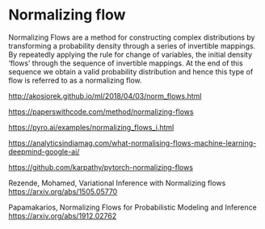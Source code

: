 
# Normalizing flow

Normalizing Flows are a method for constructing complex distributions by transforming 
a probability density through a series of invertible mappings. By repeatedly applying 
the rule for change of variables, the initial density ‘flows’ through the sequence 
of invertible mappings. At the end of this sequence we obtain a valid probability 
distribution and hence this type of flow is referred to as a normalizing flow.

http://akosiorek.github.io/ml/2018/04/03/norm_flows.html

https://paperswithcode.com/method/normalizing-flows

https://pyro.ai/examples/normalizing_flows_i.html

https://analyticsindiamag.com/what-normalising-flows-machine-learning-deepmind-google-ai/

https://github.com/karpathy/pytorch-normalizing-flows

Rezende, Mohamed, Variational Inference with Normalizing flows
https://arxiv.org/abs/1505.05770

Papamakarios, Normalizing Flows for Probabilistic Modeling and Inference
https://arxiv.org/abs/1912.02762

